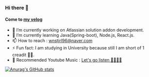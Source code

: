 ### Hi there 👋
#### Come to [my velog](https://velog.io/@junsugi) 

- 🔭 I’m currently working on Atlassian solution addon development.
- 🌱 I’m currently learning Java(Spring-boot), Node.js, React.js.
- 📫 How to reach : wnstjrl96@naver.com 
- ⚡ Fun fact: I am studying in University because still I am short of 1 creadit 🤣🤣.
- 🎼 Recommended Youtube Music : [Let's go listen 💁‍♂️🤷‍♂️](https://youtu.be/lCdQcZDDdOs)

[![Anurag's GitHub stats](https://github-readme-stats.vercel.app/api?username=junsugi)](https://github.com/anuraghazra/github-readme-stats)
